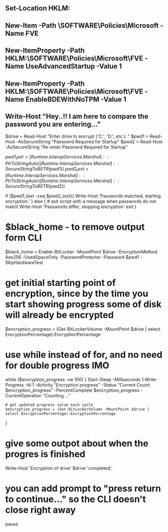 ## Set-Location HKLM:​
## New-Item -Path \SOFTWARE\Policies\Microsoft -Name FVE​
## New-ItemProperty -Path HKLM:\SOFTWARE\Policies\Microsoft\FVE -Name UseAdvancedStartup -Value 1 ​
## New-ItemProperty -Path HKLM:\SOFTWARE\Policies\Microsoft\FVE -Name EnableBDEWithNoTPM -Value 1 ​
## Write-Host "Hey..!! I am here to compare the password you are entering..."​

$drive = Read-Host "Enter drive to encrypt ('C:', 'D:', etc.): "
$pwd1 = Read-Host -AsSecureString "Passowrd Required for Startup"
$pwd2 = Read-Host -AsSecureString "Re-enter Passowrd Required for Startup"

$pwd1_text = [Runtime.InteropServices.Marshal]::PtrToStringAuto([Runtime.InteropServices.Marshal]::SecureStringToBSTR($pwd1))
$pwd2_text = [Runtime.InteropServices.Marshal]::PtrToStringAuto([Runtime.InteropServices.Marshal]::SecureStringToBSTR($pwd2))

if ($pwd1_text -ceq $pwd2_text){
    Write-Host 'Passwords matched, starting encryption.'
} else {
    # exit script with a message when passwords do not match
    Write-Host 'Passwords differ, stopping encryption'
    exit 
}

# $black_home - to remove output form CLI
$black_home = Enable-BitLocker -MountPoint $drive -EncryptionMethod Aes256 -UsedSpaceOnly -PasswordProtector -Password $pwd1 -SkipHardwareTest


# get initial starting point of encryption, since by the time you start showing progress some of disk will already be encrypted
$encryption_progress = (Get-BitLockerVolume -MountPoint $drive | select EncryptionPercentage).EncryptionPercentage

# use while instead of for, and no need for double progress IMO
while ($encryption_progress -ne 100) {
    Start-Sleep -Milliseconds 1
    Write-Progress -Id 1 -Activity "Encryption progress" -Status "Current Count: $encryption_progress" -PercentComplete $encryption_progress -CurrentOperation "Counting ..."

    # get updated progress value each cycle
    $encryption_progress = (Get-BitLockerVolume -MountPoint $drive | select EncryptionPercentage).EncryptionPercentage
}

# give some outpot about when the progres is finished
Write-Host 'Encryption of drive' $drive 'completed.'

# you can add prompt to "press return to continue..." so the CLI doesn't close right away
pause
